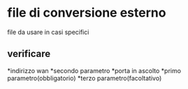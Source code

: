 # file di conversione esterno
file da usare in casi specifici

## verificare
*indirizzo wan
*secondo parametro
*porta in ascolto
*primo parametro(obbligatorio)
*terzo parametro(facoltativo)
